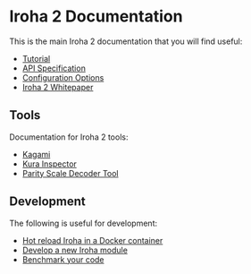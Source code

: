 # Iroha 2 Documentation

This is the main Iroha 2 documentation that you will find useful:

- [Tutorial](https://hyperledger.github.io/iroha-2-docs/)
- [API Specification](./source/references/api_spec.md)
- [Configuration Options](./source/references/config.md)
- [Iroha 2 Whitepaper](./source/iroha_2_whitepaper.md)

## Tools

Documentation for Iroha 2 tools:

- [Kagami](../tools/kagami/README.md)
- [Kura Inspector](../tools/kura_inspector/README.md)
- [Parity Scale Decoder Tool](../tools/parity_scale_decoder/README.md)

## Development

The following is useful for development:
- [Hot reload Iroha in a Docker container](./source/guides/hot-reload.md)
- [Develop a new Iroha module](./source/guides/develop-iroha-module.md)
- [Benchmark your code](../client/benches/tps/README.md)
